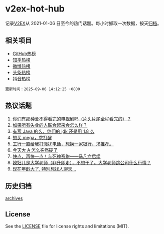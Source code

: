# v2ex-hot-hub

 记录[V2EX](https://www.v2ex.com/)从 2021-01-06 日至今的热门话题。每小时抓取一次数据，按天[归档](archives)。
 
 ## 相关项目

- [GitHub热榜](https://github.com/snaildev/github-hot-hub)
- [知乎热榜](https://github.com/snaildev/zhihu-hot-hub)
- [微博热榜](https://github.com/snaildev/weibo-hot-hub)
- [头条热榜](https://github.com/snaildev/toutiao-hot-hub)
- [抖音热榜](https://github.com/snaildev/douyin-hot-hub)


 `更新时间：2025-09-06 14:12:25 +0800`

## 热议话题

1. [你们有那种舍不得看完的电视剧吗（片头片尾全程看完的）？](https://www.v2ex.com/t/1157330)
1. [如果所有失业的人联合起来会怎么样？](https://www.v2ex.com/t/1157451)
1. [有写 Java 的么，你们的 jdk 还是用 1.8 么](https://www.v2ex.com/t/1157327)
1. [想买 mega，求打醒](https://www.v2ex.com/t/1157328)
1. [工行一直给我打骚扰电话，想换一家银行，求推荐。](https://www.v2ex.com/t/1157363)
1. [今天大 A 怎么突然硬了](https://www.v2ex.com/t/1157313)
1. [快点，再快一点！与死神赛跑——马凡症后续](https://www.v2ex.com/t/1157444)
1. [媳妇儿是大学老师（非升即走），不想干了。大学老师跳公司什么行情？](https://www.v2ex.com/t/1157353)
1. [现在年龄大了, 特别想找人聊天...](https://www.v2ex.com/t/1157393)

## 历史归档

[archives](archives)

## License

See the [LICENSE](LICENSE) file for license rights and limitations (MIT).
